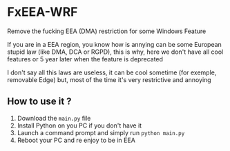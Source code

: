 # FxEEA-WRF
Remove the fucking EEA (DMA) restriction for some Windows Feature

If you are in a EEA region, you know how is annying can be some European stupid law (like DMA, DCA or RGPD), this is why, here we don't have all cool features or 5 year later when the feature is deprecated

I don't say all this laws are useless, it can be cool sometime (for exemple, removable Edge) but, most of the time it's very restrictive and annoying


## How to use it ?
1. Download the `main.py` file
2. Install Python on you PC if you don't have it
3. Launch a command prompt and simply run `python main.py`
4. Reboot your PC and re enjoy to be in EEA
